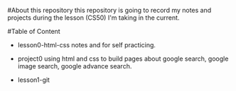 #About this repository
this repository is going to record my notes and projects during the lesson (CS50) I'm taking in the current.


#Table of Content
- lesson0-html-css
  notes and for self practicing.

- project0
  using html and css to build pages about google search, google image search, google advance search.

- lesson1-git


